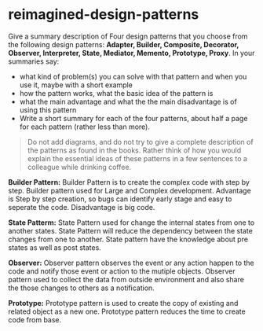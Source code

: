 # reimagined-design-patterns

Give a summary description of Four design patterns that you choose from the following design patterns: **Adapter,  Builder, Composite, Decorator, Observer, Interpreter, State, Mediator, Memento, Prototype, Proxy**. In your summaries say:

- what kind of problem(s) you can solve with that pattern and when you use it, maybe with a short example
- how the pattern works, what the basic idea of the pattern is
- what the main advantage and what the the main disadvantage is of using this pattern
- Write a short summary for each of the four patterns, about half a page for each pattern (rather less than more). 

> Do not add diagrams, and do not try to give a complete description of the patterns as found in the books. Rather think of how you would explain the essential ideas of these patterns in a few sentences to a colleague while drinking coffee.

**Builder Pattern:**
Builder Pattern is to create the complex code with step by step. Builder pattern used for Large and Complex development. Advantage is Step by step creation, so bugs can identify early stage and easy to seperate the code. Disadvantage is big code.

**State Patterm:**
State Pattern used for change the internal states from one to another states. State Pattern will reduce the dependency between the state changes from one to another. State pattern have the knowledge about pre states as well as post states.

**Observer:**
Observer pattern observes the event or any action happen to the code and notify those event or action to the mutiple objects. Observer pattern used to collect the data from outside environment and also share the those changes to others as a notification.

**Prototype:**
Prototype pattern is used to create the copy of existing and related object as a new one. Prototype pattern reduces the time to create code from base.


